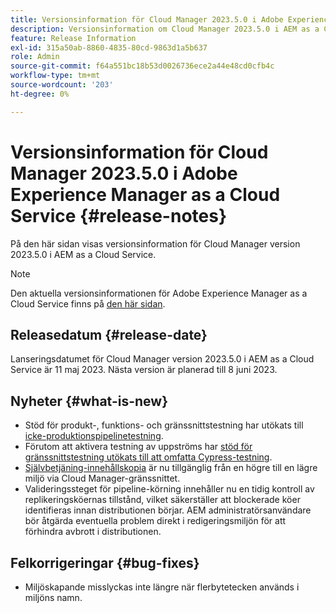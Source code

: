 ```yaml
---
title: Versionsinformation för Cloud Manager 2023.5.0 i Adobe Experience Manager as a Cloud Service
description: Versionsinformation om Cloud Manager 2023.5.0 i AEM as a Cloud Service.
feature: Release Information
exl-id: 315a50ab-8860-4835-80cd-9863d1a5b637
role: Admin
source-git-commit: f64a551bc18b53d0026736ece2a44e48cd0cfb4c
workflow-type: tm+mt
source-wordcount: '203'
ht-degree: 0%

---
```


# Versionsinformation för Cloud Manager 2023.5.0 i Adobe Experience Manager as a Cloud Service {#release-notes}

På den här sidan visas versionsinformation för Cloud Manager version 2023.5.0 i AEM as a Cloud Service.

>[!NOTE]
>
>Den aktuella versionsinformationen för Adobe Experience Manager as a Cloud Service finns på [den här sidan](/help/release-notes/release-notes-cloud/release-notes-current.md).

## Releasedatum {#release-date}

Lanseringsdatumet för Cloud Manager version 2023.5.0 i AEM as a Cloud Service är 11 maj 2023. Nästa version är planerad till 8 juni 2023.

## Nyheter {#what-is-new}

* Stöd för produkt-, funktions- och gränssnittstestning har utökats till [icke-produktionspipelinetestning](/help/implementing/cloud-manager/configuring-pipelines/configuring-non-production-pipelines.md).
* Förutom att aktivera testning av uppströms har [stöd för gränssnittstestning utökats till att omfatta Cypress-testning](/help/implementing/cloud-manager/ui-testing.md).
* [Självbetjäning-innehållskopia](/help/implementing/developing/tools/content-copy.md) är nu tillgänglig från en högre till en lägre miljö via Cloud Manager-gränssnittet.
* Valideringssteget för pipeline-körning innehåller nu en tidig kontroll av replikeringsköernas tillstånd, vilket säkerställer att blockerade köer identifieras innan distributionen börjar. AEM administratörsanvändare bör åtgärda eventuella problem direkt i redigeringsmiljön för att förhindra avbrott i distributionen.

## Felkorrigeringar {#bug-fixes}

* Miljöskapande misslyckas inte längre när flerbytetecken används i miljöns namn.
